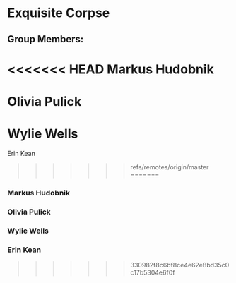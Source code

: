 # Exquisite Corpse

## Group Members:

<<<<<<< HEAD
Markus Hudobnik
=======
Olivia Pulick
=======
Wylie Wells
=======
Erin Kean
>>>>>>> refs/remotes/origin/master
=======
### Markus Hudobnik

### Olivia Pulick

### Wylie Wells

### Erin Kean
>>>>>>> 330982f8c6bf8ce4e62e8bd35c0c17b5304e6f0f
